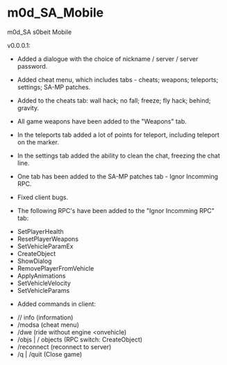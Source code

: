 # m0d_SA_Mobile
m0d_SA s0beit Mobile

v0.0.0.1:
* Added a dialogue with the choice of nickname / server / server password.
* Added cheat menu, which includes tabs - cheats; weapons; teleports; settings; SA-MP patches.
* Added to the cheats tab: wall hack; no fall; freeze; fly hack; behind; gravity.
* All game weapons have been added to the "Weapons" tab.
* In the teleports tab added a lot of points for teleport, including teleport on the marker.
* In the settings tab added the ability to clean the chat, freezing the chat line.
* One tab has been added to the SA-MP patches tab - Ignor Incomming RPC.
* Fixed client bugs.

* The following RPC's have been added to the "Ignor Incomming RPC" tab:
- SetPlayerHealth
- ResetPlayerWeapons
- SetVehicleParamEx
- CreateObject
- ShowDialog
- RemovePlayerFromVehicle
- ApplyAnimations
- SetVehicleVelocity
- SetVehicleParams

* Added commands in client:
- // info (information)
- /modsa (cheat menu)
- /dwe (ride without engine <onvehicle)
- /objs | / objects (RPC switch: CreateObject)
- /reconnect (reconnect to server)
- /q | /quit (Close game)
